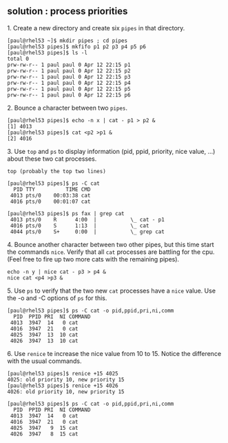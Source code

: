 ## solution : process priorities

1\. Create a new directory and create six `pipes` in that directory.

    [paul@rhel53 ~]$ mkdir pipes ; cd pipes
    [paul@rhel53 pipes]$ mkfifo p1 p2 p3 p4 p5 p6
    [paul@rhel53 pipes]$ ls -l
    total 0
    prw-rw-r-- 1 paul paul 0 Apr 12 22:15 p1
    prw-rw-r-- 1 paul paul 0 Apr 12 22:15 p2
    prw-rw-r-- 1 paul paul 0 Apr 12 22:15 p3
    prw-rw-r-- 1 paul paul 0 Apr 12 22:15 p4
    prw-rw-r-- 1 paul paul 0 Apr 12 22:15 p5
    prw-rw-r-- 1 paul paul 0 Apr 12 22:15 p6

2\. Bounce a character between two `pipes`.

    [paul@rhel53 pipes]$ echo -n x | cat - p1 > p2 &
    [1] 4013
    [paul@rhel53 pipes]$ cat <p2 >p1 &
    [2] 4016

3\. Use `top` and `ps` to display information (pid, ppid, priority, nice
value, \...) about these two cat processes.

    top (probably the top two lines)

    [paul@rhel53 pipes]$ ps -C cat
      PID TTY          TIME CMD
     4013 pts/0    00:03:38 cat
     4016 pts/0    00:01:07 cat

    [paul@rhel53 pipes]$ ps fax | grep cat
     4013 pts/0    R      4:00  |           \_ cat - p1
     4016 pts/0    S      1:13  |           \_ cat
     4044 pts/0    S+     0:00  |           \_ grep cat

4\. Bounce another character between two other pipes, but this time
start the commands `nice`. Verify that all `cat` processes are battling
for the cpu. (Feel free to fire up two more cats with the remaining
pipes).

    echo -n y | nice cat - p3 > p4 &
    nice cat <p4 >p3 &

5\. Use `ps` to verify that the two new `cat` processes have a `nice`
value. Use the -o and -C options of `ps` for this.

    [paul@rhel53 pipes]$ ps -C cat -o pid,ppid,pri,ni,comm
      PID  PPID PRI  NI COMMAND
     4013  3947  14   0 cat
     4016  3947  21   0 cat
     4025  3947  13  10 cat
     4026  3947  13  10 cat

6\. Use `renice` te increase the nice value from 10 to 15. Notice the
difference with the usual commands.

    [paul@rhel53 pipes]$ renice +15 4025
    4025: old priority 10, new priority 15
    [paul@rhel53 pipes]$ renice +15 4026
    4026: old priority 10, new priority 15

    [paul@rhel53 pipes]$ ps -C cat -o pid,ppid,pri,ni,comm
      PID  PPID PRI  NI COMMAND
     4013  3947  14   0 cat
     4016  3947  21   0 cat
     4025  3947   9  15 cat
     4026  3947   8  15 cat

